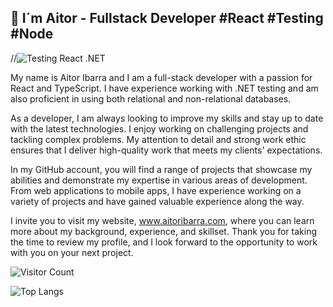 ##  👋 I´m Aitor - Fullstack Developer  #React #Testing #Node 

//![Testing React .NET](https://user-images.githubusercontent.com/54040099/188267203-58605929-f183-499d-923e-831ac5a9b150.jpg)

My name is Aitor Ibarra and I am a full-stack developer with a passion for React and TypeScript. I have experience working with .NET testing and am also proficient in using both relational and non-relational databases.

As a developer, I am always looking to improve my skills and stay up to date with the latest technologies. I enjoy working on challenging projects and tackling complex problems. My attention to detail and strong work ethic ensures that I deliver high-quality work that meets my clients' expectations.

In my GitHub account, you will find a range of projects that showcase my abilities and demonstrate my expertise in various areas of development. From web applications to mobile apps, I have experience working on a variety of projects and have gained valuable experience along the way.

I invite you to visit my website, www.aitoribarra.com, where you can learn more about my background, experience, and skillset. Thank you for taking the time to review my profile, and I look forward to the opportunity to work with you on your next project.


![Visitor Count](https://profile-counter.glitch.me/{aitor-i}/count.svg)

![Top Langs](https://github-readme-stats.vercel.app/api/top-langs/?username=aitor-i&layout=donut&bg_color=00000000)
